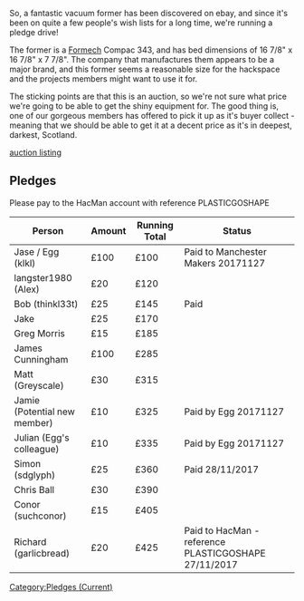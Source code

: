 So, a fantastic vacuum former has been discovered on ebay, and since
it's been on quite a few people's wish lists for a long time, we're
running a pledge drive!

The former is a [Formech](http://formech.com/) Compac 343, and has bed
dimensions of 16 7/8" x 16 7/8" x 7 7/8". The company that manufactures
them appears to be a major brand, and this former seems a reasonable
size for the hackspace and the projects members might want to use it
for.

The sticking points are that this is an auction, so we're not sure what
price we're going to be able to get the shiny equipment for. The good
thing is, one of our gorgeous members has offered to pick it up as it's
buyer collect - meaning that we should be able to get it at a decent
price as it's in deepest, darkest, Scotland.

[auction listing](http://www.ebay.co.uk/itm/302382469414)

Pledges
-------

Please pay to the HacMan account with reference PLASTICGOSHAPE

| Person                       | Amount | Running Total | Status                                               |
|------------------------------|--------|---------------|------------------------------------------------------|
| Jase / Egg (klkl)            | £100   | £100          | Paid to Manchester Makers 20171127                   |
| langster1980 (Alex)          | £20    | £120          |                                                      |
| Bob (thinkl33t)              | £25    | £145          | Paid                                                 |
| Jake                         | £25    | £170          |                                                      |
| Greg Morris                  | £15    | £185          |                                                      |
| James Cunningham             | £100   | £285          |                                                      |
| Matt (Greyscale)             | £30    | £315          |                                                      |
| Jamie (Potential new member) | £10    | £325          | Paid by Egg 20171127                                 |
| Julian (Egg's colleague)     | £10    | £335          | Paid by Egg 20171127                                 |
| Simon (sdglyph)              | £25    | £360          | Paid 28/11/2017                                      |
| Chris Ball                   | £30    | £390          |                                                      |
| Conor (suchconor)            | £15    | £405          |                                                      |
| Richard (garlicbread)        | £20    | £425          | Paid to HacMan - reference PLASTICGOSHAPE 27/11/2017 |

[Category:Pledges (Current)](Category:Pledges_(Current) "wikilink")